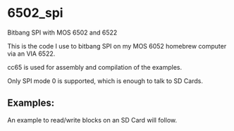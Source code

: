 # 6502_spi
Bitbang SPI with MOS 6502 and 6522

This is the code I use to bitbang SPI on my MOS 6052 homebrew computer via an VIA 6522.

cc65 is used for assembly and compilation of the examples.

Only SPI mode 0 is supported, which is enough to talk to SD Cards.

## Examples:
An example to read/write blocks on an SD Card will follow.

